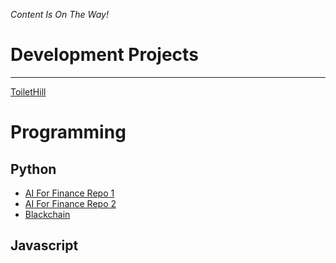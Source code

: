 *Content Is On The Way!*

# Development Projects
---

[ToiletHill](http://toilethill.io)

# Programming

## Python
- [AI For Finance Repo 1]()
- [AI For Finance Repo 2]()
- [Blackchain]()


## Javascript 


